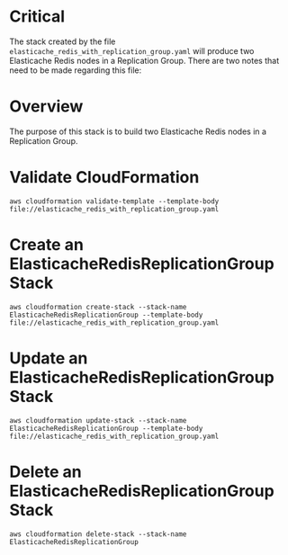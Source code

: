 # Critical
The stack created by the file `elasticache_redis_with_replication_group.yaml` will produce two Elasticache Redis nodes in a Replication Group. There are two notes that need to be made regarding this file:

# Overview
The purpose of this stack is to build two Elasticache Redis nodes in a Replication Group.

# Validate CloudFormation
`aws cloudformation validate-template --template-body file://elasticache_redis_with_replication_group.yaml`

# Create an ElasticacheRedisReplicationGroup Stack
`aws cloudformation create-stack --stack-name ElasticacheRedisReplicationGroup --template-body file://elasticache_redis_with_replication_group.yaml`

# Update an ElasticacheRedisReplicationGroup Stack
`aws cloudformation update-stack --stack-name ElasticacheRedisReplicationGroup --template-body file://elasticache_redis_with_replication_group.yaml`

# Delete an ElasticacheRedisReplicationGroup Stack
`aws cloudformation delete-stack --stack-name ElasticacheRedisReplicationGroup`
